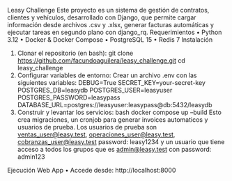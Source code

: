 Leasy Challenge
Este proyecto es un sistema de gestión de contratos, clientes y vehículos, desarrollado con Django, que permite cargar información desde archivos .csv y .xlsx, generar facturas automáticas y ejecutar tareas en segundo plano con django_rq.
Requerimientos
•	Python 3.12
•	Docker & Docker Compose
•	PostgreSQL 15
•	Redis 7
Instalación
1.	Clonar el repositorio (en bash):
git clone https://github.com/facundoaguilera/leasy_challenge.git
cd leasy_challenge
2.	Configurar variables de entorno:
Crear un archivo .env con las siguientes variables:
DEBUG=True
SECRET_KEY=your-secret-key
POSTGRES_DB=leasydb
POSTGRES_USER=leasyuser
POSTGRES_PASSWORD=leasypass
DATABASE_URL=postgres://leasyuser:leasypass@db:5432/leasydb
3.	Construir y levantar los servicios:
bash
docker compose up –build
Esto crea migraciones, un cronjob para generar invoices automaticos y usuarios de prueba.
Los usuarios de prueba son ventas_user@leasy.test,  operaciones_user@leasy.test, cobranzas_user@leasy.test
password: leasy1234 y un usuario que tiene acceso a todos los grupos que es admin@leasy.test con password: admin123

Ejecución
Web App
•	Accede desde: http://localhost:8000
